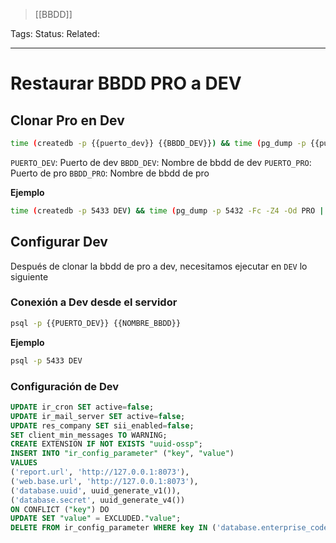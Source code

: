 > [[BBDD]]

Tags: 
Status: 
Related: 

___

# Restaurar BBDD PRO a DEV

## Clonar Pro en Dev

```bash
time (createdb -p {{puerto_dev}} {{BBDD_DEV}}) && time (pg_dump -p {{puerto_pro}} -Fc -Z4 -Od {{BBDD_PRO}} | pg_restore -p {{puerto_dev}} -Od {{BBDD_DEV}})
```

`PUERTO_DEV`: Puerto de dev
`BBDD_DEV`: Nombre de bbdd de dev
`PUERTO_PRO`: Puerto de pro
`BBDD_PRO`: Nombre de bbdd de pro

**Ejemplo**
```bash
time (createdb -p 5433 DEV) && time (pg_dump -p 5432 -Fc -Z4 -Od PRO | pg_restore -p 5433 -Od DEV)
```

## Configurar Dev
Después de clonar la bbdd de pro a dev, necesitamos ejecutar en `DEV` lo siguiente

### Conexión a Dev desde el servidor

```bash
psql -p {{PUERTO_DEV}} {{NOMBRE_BBDD}}
```

**Ejemplo**
```bash
psql -p 5433 DEV
```

### Configuración de Dev

```sql
UPDATE ir_cron SET active=false;
UPDATE ir_mail_server SET active=false;
UPDATE res_company SET sii_enabled=false;
SET client_min_messages TO WARNING;
CREATE EXTENSION IF NOT EXISTS "uuid-ossp";
INSERT INTO "ir_config_parameter" ("key", "value")
VALUES
('report.url', 'http://127.0.0.1:8073'),
('web.base.url', 'http://127.0.0.1:8073'),
('database.uuid', uuid_generate_v1()),
('database.secret', uuid_generate_v4())
ON CONFLICT ("key") DO
UPDATE SET "value" = EXCLUDED."value";
DELETE FROM ir_config_parameter WHERE key IN ('database.enterprise_code', 'odoo_ocn.project_id', 'mail_mobile.enable_ocn');
```
